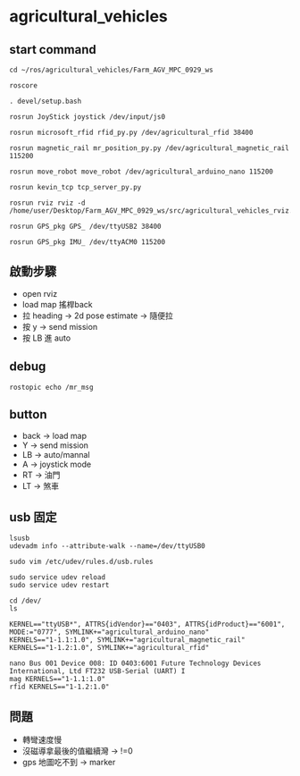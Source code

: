 # agricultural_vehicles

## start command
    cd ~/ros/agricultural_vehicles/Farm_AGV_MPC_0929_ws
    
    roscore
    
    . devel/setup.bash
    
    rosrun JoyStick joystick /dev/input/js0
    
    rosrun microsoft_rfid rfid_py.py /dev/agricultural_rfid 38400
    
    rosrun magnetic_rail mr_position_py.py /dev/agricultural_magnetic_rail 115200
    
    rosrun move_robot move_robot /dev/agricultural_arduino_nano 115200

    rosrun kevin_tcp tcp_server_py.py
    
    rosrun rviz rviz -d /home/user/Desktop/Farm_AGV_MPC_0929_ws/src/agricultural_vehicles_rviz.rviz

    rosrun GPS_pkg GPS_ /dev/ttyUSB2 38400

    rosrun GPS_pkg IMU_ /dev/ttyACM0 115200

## 啟動步驟
- open rviz
- load map 搖桿back
- 拉 heading -> 2d pose estimate -> 隨便拉
- 按 y -> send mission
- 按 LB 進 auto

## debug
    rostopic echo /mr_msg

## button
- back -> load map
- Y -> send mission
- LB -> auto/mannal
- A -> joystick mode
- RT -> 油門
- LT -> 煞車


## usb 固定
    lsusb
    udevadm info --attribute-walk --name=/dev/ttyUSB0

    sudo vim /etc/udev/rules.d/usb.rules

    sudo service udev reload
    sudo service udev restart

    cd /dev/
    ls

    KERNEL=="ttyUSB*", ATTRS{idVendor}=="0403", ATTRS{idProduct}=="6001", MODE:="0777", SYMLINK+="agricultural_arduino_nano"
    KERNELS=="1-1.1:1.0", SYMLINK+="agricultural_magnetic_rail"
    KERNELS=="1-1.2:1.0", SYMLINK+="agricultural_rfid"

    nano Bus 001 Device 008: ID 0403:6001 Future Technology Devices International, Ltd FT232 USB-Serial (UART) I
    mag KERNELS=="1-1.1:1.0"
    rfid KERNELS=="1-1.2:1.0"

## 問題
- 轉彎速度慢
- 沒磁導拿最後的值繼續灣 -> !=0
- gps 地圖吃不到 -> marker